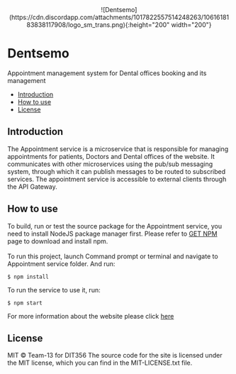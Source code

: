 <div align="center">
  ![Dentsemo](https://cdn.discordapp.com/attachments/1017822557514248263/1061618183838117908/logo_sm_trans.png){:height="200" width="200"}
  <br>
</div>

# Dentsemo
Appointment management system for Dental offices booking and its management 

- [Introduction](#introduction)
- [How to use](#how-to-use)
- [License](#license)

## Introduction

The Appointment service is a microservice that is responsible for managing appointments for patients, Doctors and Dental offices of the website. It communicates with other microservices using the pub/sub messaging system, through which it can publish messages to be routed to subscribed services. The appointment service is accessible to external clients through the API Gateway.

## How to use

To build, run or test the source package for the Appointment service, you need to install NodeJS package manager first. 
Please refer to [GET NPM](https://www.npmjs.com/get-npm) page to download and install npm. <br /><br />
To run this project, launch Command prompt or terminal and navigate to Appointment service folder. And run:

    $ npm install

To run the service to use it, run:

    $ npm start


For more information about the website please click [here](https://git.chalmers.se/courses/dit355/dit356-2022/t-13/frontend)


## License
MIT © Team-13 for DIT356
The source code for the site is licensed under the MIT license, which you can find in the MIT-LICENSE.txt file.

